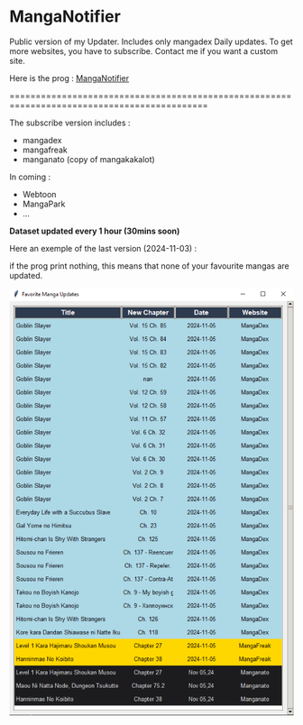 # MangaNotifier
Public version of my Updater. Includes only mangadex Daily updates.  To get more websites, you have to subscribe.  Contact me if you want a custom site.

Here is the prog : [MangaNotifier](https://github.com/Ellimaaac/MangaNotifier/blob/main/MangaNotifier.py)

============================================================================================

The subscribe version includes : 
- mangadex
- mangafreak
- manganato (copy of mangakakalot)

In coming : 
- Webtoon
- MangaPark
- ...

**Dataset updated every 1 hour (30mins soon)**

Here an exemple of the last version (2024-11-03) : 

if the prog print nothing, this means that none of your favourite mangas are updated.

<p align="center"><img src="GIMU3.png" width="700" /> </p> 
